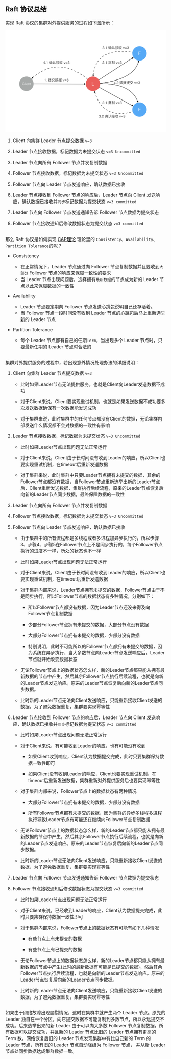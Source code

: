 ## Raft 协议总结

实现 Raft 协议的集群对外提供服务的过程如下图所示：

![](raft_03.png)

1. Client 向集群 Leader 节点提交数据 `v=3`

2. Leader 节点接收数据，标记数据为未提交状态 `v=3 Uncommitted`

3. Leader 节点向所有 Follower 节点并发复制数据

4. Follower 节点接收数据，标记数据为未提交状态 `v=3 Uncommitted`

5. Follower 节点向 Leader 节点发送响应，确认数据已接收

6. Leader 节点接收到 Follower 节点的响应后，Leader 节点向 Client 发送响应，确认数据已接收并`同步`标记数据为提交状态 `v=3 committed`

7. Leader 节点向 Follower 节点发送通知告诉 Follower 节点数据为提交状态

8. Follower 节点接收通知后修改数据状态为提交状态 `v=3 committed`

## []()

那么 Raft 协议是如何实现 [CAP理论](https://github.com/donnemartin/system-design-primer#cap-theorem) 理论里的 `Consistency`、`Availability`、`Partition Tolerance`的呢？

* Consistency
	* 在正常情况下，Leader 节点通过向 Follower 节点复制数据并且要收到`大部分` Follower 节点的响应来保障一致性的要求
	* 当 Leader 节点出现问题后，选择拥有`最新数据`的节点成为新的 Leader 节点以此来保障数据的一致性

* Availability
	* Leader 节点要定期向 Follower 节点发送心跳包说明自己还存活着。
	* 当 Follower 节点一段时间没有收到 Leader 节点的心跳包后马上重新选举新的 Leader 节点

* Partition Tolerance
	* 每个 Leader 节点都有自己的任期`Term`，当出现多个 Leader 节点时，只要最新任期的 Leader 节点时合法的

## []()

集群对外提供服务的过程中，若出现意外情况处理办法的详细说明：

1. Client 向集群 Leader 节点提交数据 `v=3`

    * 此时如果Leader节点无法提供服务，也就是Client向Leader发送数据不成功

    * 对于Client来说，Client要实现重试机制，也就是如果发送数据不成功要多次发送数据确保有一次数据能发送成功

    * 对于集群来说，此时集群中的任何节点都没有Client的数据，无论集群内部发送什么情况都不会对数据的一致性有影响

2. Leader 节点接收数据，标记数据为未提交状态 `v=3 Uncommitted`

    * 此时如果Leader节点出现问题无法正常运行

    * 对于Client来说，Client由于长时间没有收到Leader的响应，所以Client也要实现重试机制，在timeout后重新发送数据

    * 对于集群来说，此时集群中只要Leader节点拥有未提交的数据，其余的Follower节点都没有数据，当Follower节点重新选举出新的Leader节点后，Client重新发送数据，集群执行后续流程，原来的Leader节点恢复后向新的Leader节点同步数据，最终保障数据的一致性

3. Leader 节点向所有 Follower 节点并发复制数据

4. Follower 节点接收数据，标记数据为未提交状态 `v=3 Uncommitted`

5. Follower 节点向 Leader 节点发送响应，确认数据已接收

	* 由于集群中的所有流程都是多线程或者多进程加异步执行的，所以步骤3、步骤4、步骤5在Follower节点上不是同步执行的，每个Follower节点执行的进度不一样，所处的状态也不一样

	* 此时如果Leader节点出现问题无法正常运行

    * 对于Client来说，Client由于长时间没有收到Leader的响应，所以Client也要实现重试机制，在timeout后重新发送数据

    * 对于集群内部来说，Leader节点拥有未提交的数据，Follower节点由于不是同步执行，所以Follower节点的数据状态有多种情况，分别如下：

    	* 所以Follower节点都没有数据，因为Leader节点还没来得及向Follower节点复制数据

    	* 少部分Follower节点拥有未提交的数据，大部分节点没有数据

    	* 大部分Follower节点拥有未提交的数据，少部分没有数据

    	* 特别说明，此时不可能所以的Follower节点都拥有未提交的数据，因为系统在异步执行，当大多数节点向Leader节点发送响应后，Leader节点就开始改变数据状态

    * 无论Follower节点上的数据状态怎么样，新的Leader节点都只能从拥有最新数据的节点中产生，然后其余Follower节点执行后续流程，也就是向新的Leader节点发送响应。原来的Leader节点恢复后向新的Leader节点同步数据。

    * 此时新的Leader节点无法向Client发送响应，只能重新接收Client发送的数据，为了避免数据重复，集群要实现幂等性

6. Leader 节点接收到 Follower 节点的响应后，Leader 节点向 Client 发送响应，确认数据已接收并`同步`标记数据为提交状态 `v=3 committed`

	* 此时如果Leader节点出现问题无法正常运行

	* 对于Client来说，有可能收到Leader的响应，也有可能没有收到
		* 如果Client收到响应，Client认为数据提交完成，此时只要集群保持数据一致性即可

		* 如果Client没有收到Leader的响应，Client也要实现重试机制，在timeout后重新发送数据，集群重新对外提供服务后也要实现幂等性

	* 对于集群内部来说，Follower节点上的数据状态有两种情况

		* 大部分Follower节点拥有未提交的数据，少部分没有数据

		* 所有Follower节点都有未提交的数据，因为集群的异步多线程多进程执行导致Leader节点有可能还在继续向Follower节点复制数据

	* 无论Follower节点上的数据状态怎么样，新的Leader节点都只能从拥有最新数据的节点中产生，然后其余Follower节点执行后续流程，也就是向新的Leader节点发送响应。原来的Leader节点恢复后向新的Leader节点同步数据。

    * 此时新的Leader节点无法向Client发送响应，只能重新接收Client发送的数据，为了避免数据重复，集群要实现幂等性

7. Leader 节点向 Follower 节点发送通知告诉 Follower 节点数据为提交状态

8. Follower 节点接收通知后修改数据状态为提交状态 `v=3 committed`

	* 此时如果Leader节点出现问题无法正常运行

	* 对于Client来说，已经收到Leader的响应，Client认为数据提交完成，此时只要集群保持数据一致性即可

	* 对于集群内部来说，Follower节点上的数据状态有可能有如下几种情况

		* 有些节点上有未提交的数据

		* 有些节点上有已提交的数据

	* 无论Follower节点上的数据状态怎么样，新的Leader节点都只能从拥有最新数据的节点中产生(此时的最新数据有可能是已提交的数据)，然后其余Follower节点执行后续流程，也就是向新的Leader节点发送响应。原来的Leader节点恢复后向新的Leader节点同步数据。

    * 此时新的Leader节点无法向Client发送响应，只能重新接收Client发送的数据，为了避免数据重复，集群要实现幂等性

## []()

如果由于网络故障出现脑裂情况，这时在集群中就产生两个 Leader 节点。原先的 Leader 独自在一个分区，向它提交数据不可能复制到多数节点，所以永远提交不成功。后来选举出来的新 Leader 由于可以向大多数 Follower 节点复制数据，所有数据可以提交成功，并且新的 Leader 节点比旧的 Leader 节点拥有更高的 Term 数。网络恢复后旧的 Leader 节点发现集群中有比自己新的 Term 的 Leader 节点，所有旧的 Leader 节点自动降级为 Follower 节点， 并从新 Leader 节点处同步数据达成集群数据一致。
